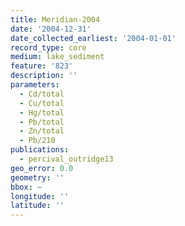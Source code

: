 ```yaml
---
title: Meridian-2004
date: '2004-12-31'
date_collected_earliest: '2004-01-01'
record_type: core
medium: lake_sediment
feature: '823'
description: ''
parameters:
  - Cd/total
  - Cu/total
  - Hg/total
  - Pb/total
  - Zn/total
  - Pb/210
publications:
  - percival_outridge13
geo_error: 0.0
geometry: ''
bbox: ~
longitude: ''
latitude: ''
---
```


